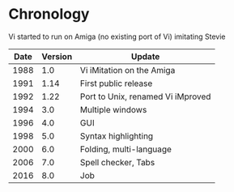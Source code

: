 # Chronology

Vi started to run on Amiga (no existing port of Vi) imitating Stevie

| Date | Version | Update                            |
| ---  | ---     | ---                               |
| 1988 | 1.0     | Vi iMitation on the Amiga         |
| 1991 | 1.14    | First public release              |
| 1992 | 1.22    | Port to Unix, renamed Vi iMproved |
| 1994 | 3.0     | Multiple windows                  |
| 1996 | 4.0     | GUI                               |
| 1998 | 5.0     | Syntax highlighting               |
| 2000 | 6.0     | Folding, multi-language           |
| 2006 | 7.0     | Spell checker, Tabs               |
| 2016 | 8.0     | Job                               |
